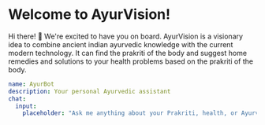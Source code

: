 # Welcome to AyurVision!

Hi there! 👋 We're excited to have you on board. AyurVision is a visionary idea to combine ancient indian ayurvedic knowledge with the current modern technology. It can find the prakriti of the body and suggest home remedies and solutions to your health problems based on the prakriti of the body.


```yaml
name: AyurBot
description: Your personal Ayurvedic assistant
chat:
  input:
    placeholder: "Ask me anything about your Prakriti, health, or Ayurveda..."
```
